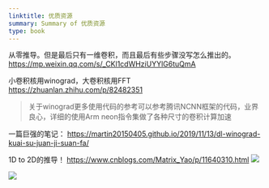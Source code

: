 ```yaml
---
linktitle: 优质资源
summary: Summary of 优质资源
type: book
---
```

从零推导。但是最后只有一维卷积，而且最后有些步骤没写怎么推出的。
https://mp.weixin.qq.com/s/_CKl1cdWHziUYYlG6tuQmA

小卷积核用winograd，大卷积核用FFT
https://zhuanlan.zhihu.com/p/82482351

>关于winograd更多使用代码的参考可以参考腾讯NCNN框架的代码，业界良心，详细的使用Arm neon指令集做了各种尺寸的卷积计算加速

一篇巨强的笔记：
https://martin20150405.github.io/2019/11/13/dl-winograd-kuai-su-juan-ji-suan-fa/

1D to 2D的推导！
https://www.cnblogs.com/Matrix_Yao/p/11640310.html
![](优质资源-1665129506421.jpeg)

![](优质资源-1665129550792.jpeg)